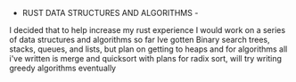 - RUST DATA STRUCTURES AND ALGORITHMS -

I decided that to help increase my rust experience I would work on a series of data structures and algorithms
so far Ive gotten Binary search trees, stacks, queues, and lists, but plan on getting to heaps
and for algorithms all i've written is merge and quicksort with plans for radix sort, will try writing greedy algorithms eventually
